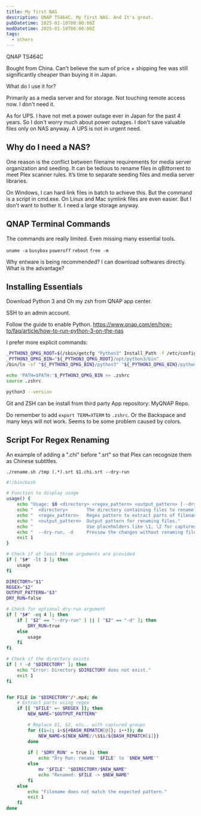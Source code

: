 ```yaml
---
title: My first NAS
description: QNAP TS464C. My first NAS. And It's great.
pubDatetime: 2025-01-10T00:00:00Z
modDatetime: 2025-01-10T00:00:00Z
tags:
  - others
---
```


QNAP TS464C

Bought from China. Can't believe the sum of price + shipping fee was still significantly cheaper than buying it in Japan.

What do I use it for?

Primarily as a media server and for storage.
Not touching remote access now. I don't need it.

As for UPS. I have not met a power outage ever in Japan for the past 4 years. So I don't worry much about power outages. I don't save valuable files only on NAS anyway. A UPS is not in urgent need.

## Why do I need a NAS?

One reason is the conflict between filename requirements for media server organization and seeding. It can be tedious to rename files in qBittorrent to meet Plex scanner rules.
It’s time to separate seeding files and media server libraries.

On Windows, I can hard link files in batch to achieve this. But the command is a script in cmd.exe.
On Linux and Mac symlink files are even easier. But I don't want to bother it. I need a large storage anyway.

## QNAP Terminal Commands

The commands are really limited. Even missing many essential tools.

`uname -a`
`busybox`
`poweroff`
`reboot`
`free -m`

Why entware is being recommended? I can download softwares directly. What is the advantage?

## Installing Essentials

Download Python 3 and Oh my zsh from QNAP app center.

SSH to an admin account.

Follow the guide to enable Python.
<https://www.qnap.com/en/how-to/faq/article/how-to-run-python-3-on-the-nas>

I prefer more explicit commands:

```bash
_PYTHON3_QPKG_ROOT=$(/sbin/getcfg "Python3" Install_Path -f /etc/config/qpkg.conf)
_PYTHON3_QPKG_BIN="${_PYTHON3_QPKG_ROOT}/opt/python3/bin"
/bin/ln -sf "${_PYTHON3_QPKG_BIN}/python3" "${_PYTHON3_QPKG_BIN}/python"

echo 'PATH=$PATH:'$_PYTHON3_QPKG_BIN >> .zshrc
source .zshrc

python3 --version
```

Git and ZSH can be install from third party App repository: MyQNAP Repo.

Do remember to add `export TERM=XTERM` to `.zshrc`. Or the Backspace and many keys will not work. Seems to be some problem caused by colors.

## Script For Regex Renaming

An example of adding a ".chi" before ".srt" so that Plex can recognize them as Chinese subtitles.

`./rename.sh /tmp (.*).srt $1.chi.srt --dry-run`

```bash
#!/bin/bash

# Function to display usage
usage() {
    echo "Usage: $0 <directory> <regex_pattern> <output_pattern> [--dry-run | -d]"
    echo "  <directory>       The directory containing files to rename."
    echo "  <regex_pattern>   Regex pattern to extract parts of filenames."
    echo "  <output_pattern>  Output pattern for renaming files."
    echo "                    Use placeholders like \1, \2 for captured groups."
    echo "  --dry-run, -d     Preview the changes without renaming files."
    exit 1
}

# Check if at least three arguments are provided
if [ "$#" -lt 3 ]; then
    usage
fi

DIRECTORY="$1"
REGEX="$2"
OUTPUT_PATTERN="$3"
DRY_RUN=false

# Check for optional dry-run argument
if [ "$#" -eq 4 ]; then
    if [ "$2" == "--dry-run" ] || [ "$2" == "-d" ]; then
        DRY_RUN=true
    else
        usage
    fi
fi

# Check if the directory exists
if [ ! -d "$DIRECTORY" ]; then
    echo "Error: Directory $DIRECTORY does not exist."
    exit 1
fi


for FILE in "$DIRECTORY"/*.mp4; do
    # Extract parts using regex
    if [[ "$FILE" =~ $REGEX ]]; then
        NEW_NAME="$OUTPUT_PATTERN"

        # Replace $1, $2, etc., with captured groups
        for ((i=1; i<${#BASH_REMATCH[@]}; i++)); do
            NEW_NAME=${NEW_NAME//\$$i/${BASH_REMATCH[i]}}
        done
        
        if [ "$DRY_RUN" = true ]; then
            echo "Dry Run: rename '$FILE' to '$NEW_NAME'"
        else
            mv "$FILE" "$DIRECTORY/$NEW_NAME"
            echo "Renamed: $FILE -> $NEW_NAME"
        fi
    else
        echo "Filename does not match the expected pattern."
        exit 1
    fi
done
```
